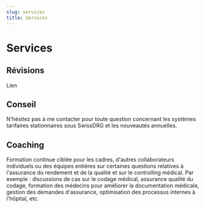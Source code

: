 ```yaml
---
slug: services
title: Services
---
```


# Services
## Révisions
Lien
## Conseil
N'hésitez pas à me contacter pour toute question concernant les systèmes tarifaires stationnaires sous SwissDRG et les nouveautés annuelles.
## Coaching
Formation continue ciblée pour les cadres, d'autres collaborateurs individuels ou des équipes entières sur certaines questions relatives à l'assurance du rendement et de la qualité et sur le controlling médical. Par exemple : discussions de cas sur le codage médical, assurance qualité du codage, formation des médecins pour améliorer la documentation médicale, gestion des demandes d'assurance, optimisation des processus internes à l'hôpital, etc.
